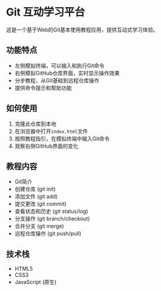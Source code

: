 # Git 互动学习平台

这是一个基于Web的Git基本使用教程应用，提供互动式学习体验。

## 功能特点

- 左侧模拟终端，可以输入和执行Git命令
- 右侧模拟GitHub仓库界面，实时显示操作效果
- 分步教程，从Git基础到远程仓库操作
- 提供命令提示和帮助功能

## 如何使用

1. 克隆此仓库到本地
2. 在浏览器中打开`index.html`文件
3. 按照教程指引，在模拟终端中输入Git命令
4. 观察右侧GitHub界面的变化

## 教程内容

- Git简介
- 创建仓库 (git init)
- 添加文件 (git add)
- 提交更改 (git commit)
- 查看状态和历史 (git status/log)
- 分支操作 (git branch/checkout)
- 合并分支 (git merge)
- 远程仓库操作 (git push/pull)

## 技术栈

- HTML5
- CSS3
- JavaScript (原生)